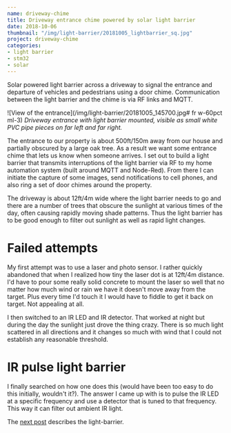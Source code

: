 ```yaml
---
name: driveway-chime
title: Driveway entrance chime powered by solar light barrier
date: 2018-10-06
thumbnail: "/img/light-barrier/20181005_lightbarrier_sq.jpg"
project: driveway-chime
categories:
- light barrier
- stm32
- solar
---
```

Solar powered light barrier across a driveway to signal the entrance and departure of vehicles and pedestrians
using a door chime. Communication between the light barrier and the chime is via RF links and MQTT.
<!--more-->

![View of the entrance](/img/light-barrier/20181005_145700.jpg# fr w-60pct ml-3)
_Driveway entrance with light barrier mounted, visible as small white PVC pipe pieces on far left
and far right._

The entrance to our property is about 500ft/150m away from our house and partially obscured by a
large oak tree. As a result we want some entrance chime that lets us know when someone arrives.
I set out to build a light barrier that transmits interruptions of the light barrier via RF to my
home automation system (built around MQTT and Node-Red). From there I can initiate the capture of
some images, send notifications to cell phones, and also ring a set of door chimes around the property.

The driveway is about 12ft/4m wide where the light barrier needs to go and there are a number of
trees that obscure the sunlight at various times of the day, often causing rapidly moving shade
patterns. Thus the light barrier has to be good enough to filter out sunlight as well as rapid light
changes.

# Failed attempts

My first attempt was to use a laser and photo sensor. I rather quickly abandoned that when I
realized how tiny the laser dot is at 12ft/4m distance. I'd have to pour some really solid concrete
to mount the laser so well that no matter how much wind or rain we have it doesn't move away from
the target. Plus every time I'd touch it I would have to fiddle to get it back on target. Not
appealing at all.

I then switched to an IR LED and IR detector. That worked at night but during the day the sunlight
just drove the thing crazy. There is so much light scattered in all directions and it changes so
much with wind that I could not establish any reasonable threshold.

# IR pulse light barrier

I finally searched on how one does this (would have been too easy to do this initially, wouldn't
it?). The answer I came up with is to pulse the IR LED at a specific frequency and use a detector
that is tuned to that frequency. This way it can filter out ambient IR light.

The [next post](/2018/light-barrier) describes the light-barrier.
